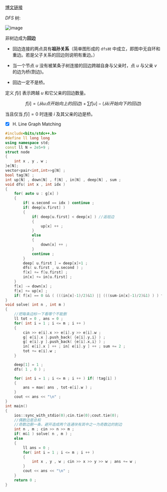 [博文链接](https://blog.csdn.net/weixin_43848437/article/details/105133155?ops_request_misc=%257B%2522request%255Fid%2522%253A%2522166268926716800182110200%2522%252C%2522scm%2522%253A%252220140713.130102334..%2522%257D&request_id=166268926716800182110200&biz_id=0&utm_medium=distribute.pc_search_result.none-task-blog-2~all~sobaiduend~default-1-105133155-null-null.142%5Ev47%5Epc_rank_34_default_2,201%5Ev3%5Econtrol_2&utm_term=dfs%E6%A0%91&spm=1018.2226.3001.4187)


$`DFS`$ 树:

![image](https://github.com/Sheepsheep1420/my_ACM/assets/97673966/eeb500e2-e67f-4a32-8db9-fe277115796f)


非树边成为**回边**

- 回边连接的两点具有**祖孙关系**（简单图形成的 `dfs树` 中成立，即图中无自环和重边。若是父子关系的回边则说明有重边。）

- 当一个节点 $`u`$ 没有被某条子树连接的回边跨越自身与父亲时，点 $`u`$ 与父亲 $`v`$ 的边为桥(割边)。

- 回边一定不是桥。

定义 $`f[i]`$ 表示跨越 $u$ 和它父亲的回边数量。

```math
f[i] = (从 u 点开始向上的回边) + \sum{f[u]} - (从 i 开始向下的回边) 
```

当且仅当 $`f[i]=0`$ 时连接 $`i`$ 及其父亲的边是桥。

- [x] H. Line Graph Matching

```cpp
#include<bits/stdc++.h>
#define ll long long
using namespace std;
const ll N = 2e5+9 ;
struct node
{
    int x , y , w ;
}e[N];
vector<pair<int,int>>g[N] ;
bool tag[N] ;
int up[N] , down[N] , f[N] , in[N] , deep[N] , sum ;
void dfs( int x , int idx )
{
    for( auto u : g[x] )
    {
        if( u.second == idx ) continue ;
        if( deep[u.first] )
        {
            if( deep[u.first] < deep[x] ) //返祖边
            {
                up[x] ++ ;
            }
            else
            {
                down[x] ++ ;
            }
            continue ;
        }
        deep[ u.first ] = deep[x]+1 ;
        dfs( u.first , u.second ) ;
        f[x] += f[u.first] ;
        in[x] += in[u.first] ;
    }
    f[x] -= down[x] ;
    f[x] += up[x] ;
    if( f[x] == 0 && ( (((in[x]-1)/2)&1) || (((sum-in[x]-1)/2)&1) ) ) tag[idx] = 1 ;
}
void solve( int n , int m )
{
    //把每条边标一下看哪个不能删
    ll tot = 0 , ans = 0 ;
    for( int i = 1 ; i <= m ; i ++ )
    {
        cin >> e[i].x >> e[i].y >> e[i].w ;
        g[ e[i].x ].push_back( {e[i].y,i} ) ;
        g[ e[i].y ].push_back( {e[i].x,i} ) ;
        in[ e[i].x ] ++ ; in[ e[i].y ] ++ ; sum += 2 ;
        tot += e[i].w ;
    }

    deep[1] = 1 ;
    dfs( 1 , 0 ) ;

    for( int i = 1 ; i <= m ; i ++ ) if( !tag[i] )
    {
        ans = max( ans , tot-e[i].w ) ;
    }
    cout << ans << "\n" ;
}
int main()
{
    ios::sync_with_stdio(0);cin.tie(0);cout.tie(0);
    //偶数边是总和
    //奇数边删一条，避开造成两个连通块有其中之一为奇数边的割边
    int n , m ; cin >> n >> m ;
    if( m&1 ) solve( n , m ) ;
    else
    {
        ll ans = 0 ;
        for( int i = 1 ; i <= m ; i ++ )
        {
            int x , y , w ; cin >> x >> y >> w ; ans += w ;
        }
        cout << ans << "\n" ;
    }
    return 0 ;
}
```
